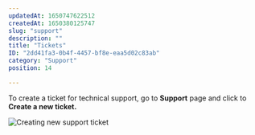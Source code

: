 ```yaml
---
updatedAt: 1650747622512
createdAt: 1650380125747
slug: "support"
description: ""
title: "Tickets"
ID: "2dd41fa3-0b4f-4457-bf8e-eaa5d02c83ab"
category: "Support"
position: 14

---
```

To create a ticket for technical support, go to **Support** page and click to **Create a new ticket.**

![Creating new support ticket](/images/ticket.png)